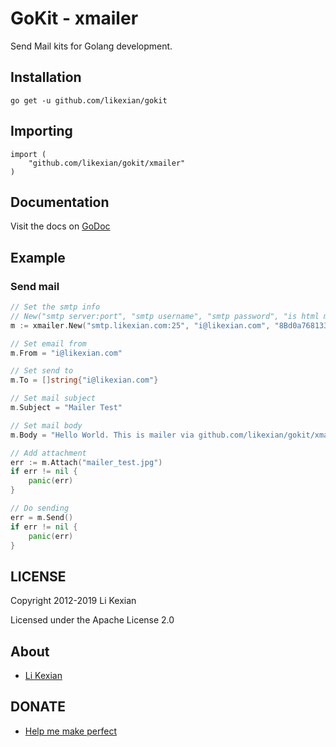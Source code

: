 # GoKit - xmailer

Send Mail kits for Golang development.

## Installation

    go get -u github.com/likexian/gokit

## Importing

    import (
        "github.com/likexian/gokit/xmailer"
    )

## Documentation

Visit the docs on [GoDoc](https://godoc.org/github.com/likexian/gokit/xmailer)

## Example

### Send mail

```go
// Set the smtp info
// New("smtp server:port", "smtp username", "smtp password", "is html mail")
m := xmailer.New("smtp.likexian.com:25", "i@likexian.com", "8Bd0a7681333214", true)

// Set email from
m.From = "i@likexian.com"

// Set send to
m.To = []string{"i@likexian.com"}

// Set mail subject
m.Subject = "Mailer Test"

// Set mail body
m.Body = "Hello World. This is mailer via github.com/likexian/gokit/xmailer.<br /><img src=\"cid:mailer_test.jpg\" />"

// Add attachment
err := m.Attach("mailer_test.jpg")
if err != nil {
    panic(err)
}

// Do sending
err = m.Send()
if err != nil {
    panic(err)
}
```

## LICENSE

Copyright 2012-2019 Li Kexian

Licensed under the Apache License 2.0

## About

- [Li Kexian](https://www.likexian.com/)

## DONATE

- [Help me make perfect](https://www.likexian.com/donate/)

